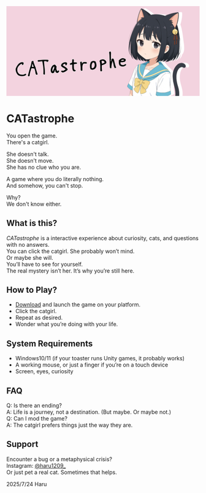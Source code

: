 ![alt text](ReadmeImage/CATastrophe_banner.png)
# CATastrophe
You open the game.  
There's a catgirl.  

She doesn't talk.  
She doesn't move.  
She has no clue who you are.  

A game where you do literally nothing.  
And somehow, you can't stop.  

Why?  
We don't know either.  

## What is this?
*CATastrophe* is a interactive experience about curiosity, cats, and questions with no answers.  
You can click the catgirl. She probably won’t mind.  
Or maybe she will.  
You’ll have to see for yourself.  
The real mystery isn’t her. It’s why you’re still here.  

## How to Play?
- [Download](https://github.com/haru1209/CATastrophe/releases) and launch the game on your platform.
- Click the catgirl.
- Repeat as desired.
- Wonder what you’re doing with your life.

## System Requirements
- Windows10/11 (if your toaster runs Unity games, it probably works)
- A working mouse, or just a finger if you’re on a touch device
- Screen, eyes, curiosity

## FAQ
Q: Is there an ending?  
A: Life is a journey, not a destination. (But maybe. Or maybe not.)  
Q: Can I mod the game?  
A: The catgirl prefers things just the way they are.  

## Support
Encounter a bug or a metaphysical crisis?  
Instagram: [@haru1209_](https://www.instagram.com/haru1209_/)  
Or just pet a real cat. Sometimes that helps.  

2025/7/24 Haru
